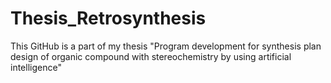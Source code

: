 # Thesis_Retrosynthesis

This GitHub is a part of my thesis "Program development for synthesis plan design of organic compound with stereochemistry by using artificial intelligence"
